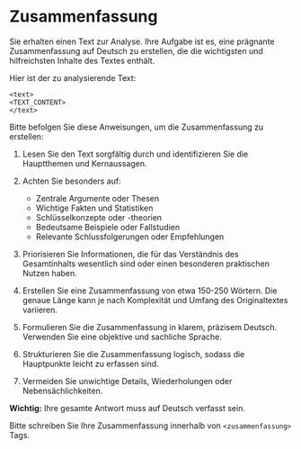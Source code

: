 # Zusammenfassung

Sie erhalten einen Text zur Analyse. Ihre Aufgabe ist es, eine prägnante Zusammenfassung auf Deutsch zu erstellen, die die wichtigsten und hilfreichsten Inhalte des Textes enthält.

Hier ist der zu analysierende Text:

```
<text>
<TEXT_CONTENT>
</text>
```

Bitte befolgen Sie diese Anweisungen, um die Zusammenfassung zu erstellen:

1. Lesen Sie den Text sorgfältig durch und identifizieren Sie die Hauptthemen und Kernaussagen.

2. Achten Sie besonders auf:
   - Zentrale Argumente oder Thesen
   - Wichtige Fakten und Statistiken
   - Schlüsselkonzepte oder -theorien
   - Bedeutsame Beispiele oder Fallstudien
   - Relevante Schlussfolgerungen oder Empfehlungen

3. Priorisieren Sie Informationen, die für das Verständnis des Gesamtinhalts wesentlich sind oder einen besonderen praktischen Nutzen haben.

4. Erstellen Sie eine Zusammenfassung von etwa 150-250 Wörtern. Die genaue Länge kann je nach Komplexität und Umfang des Originaltextes variieren.

5. Formulieren Sie die Zusammenfassung in klarem, präzisem Deutsch. Verwenden Sie eine objektive und sachliche Sprache.

6. Strukturieren Sie die Zusammenfassung logisch, sodass die Hauptpunkte leicht zu erfassen sind.

7. Vermeiden Sie unwichtige Details, Wiederholungen oder Nebensächlichkeiten.

**Wichtig:** Ihre gesamte Antwort muss auf Deutsch verfasst sein.

Bitte schreiben Sie Ihre Zusammenfassung innerhalb von `<zusammenfassung>` Tags.
